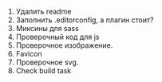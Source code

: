 1. Удалить readme
2. Заполнить .editorconfig, а плагин стоит?
3. Миксины для sass
4. Проверочный код для js
5. Проверочное изображение.
6. Favicon
7. Проверочное svg.
8. Check build task